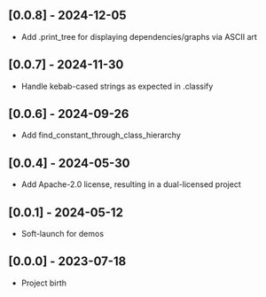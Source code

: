 ## [0.0.8] - 2024-12-05

* Add .print_tree for displaying dependencies/graphs via ASCII art

## [0.0.7] - 2024-11-30

* Handle kebab-cased strings as expected in .classify

## [0.0.6] - 2024-09-26

* Add find_constant_through_class_hierarchy

## [0.0.4] - 2024-05-30

* Add Apache-2.0 license, resulting in a dual-licensed project

## [0.0.1] - 2024-05-12

* Soft-launch for demos

## [0.0.0] - 2023-07-18

* Project birth
